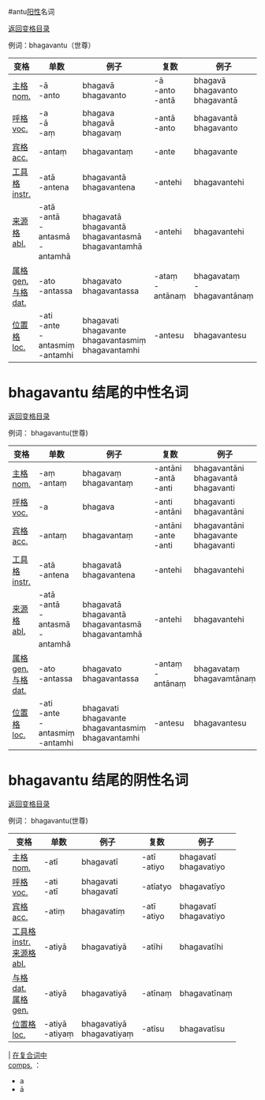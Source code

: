 #antu[阳性](masculime.md)名词

[返回变格目录](declension.md)

例词：bhagavantu（世尊）


| 变格 | 单数 | 例子 |复数 | 例子 |
| --- | ----- | ------ |---- | ---- |
| [主格<br>nom.](nom.md) |-ā<br>-anto|bhagavā<br>bhagavanto|-ā<br>-anto<br>-antā|bhagavā<br>bhagavanto<br>bhagavantā|
| [呼格<br>voc.](voc.md) |-a<br>-ā<br>-aṃ|bhagava<br>bhagavā<br>bhagavaṃ|-antā<br>-anto|bhagavantā<br>bhagavanto|
| [宾格<br>acc.](acc.md) |-antaṃ|bhagavantaṃ|-ante|bhagavante|
| [工具格<br>instr.](instr.md) |-atā<br>-antena|bhagavantā<br>bhagavantena|-antehi|bhagavantehi|
| [来源格<br>abl.](abl.md) |-atā<br>-antā<br>-antasmā<br>-antamhā|bhagavatā<br>bhagavantā<br>bhagavantasmā<br>bhagavantamhā|-antehi|bhagavantehi|
| [属格<br>gen.](gen.md)<br>[与格<br>dat.](dat.md)  |-ato<br>-antassa|bhagavato<br>bhagavantassa|-ataṃ<br>-antānaṃ|bhagavataṃ<br>-bhagavantānaṃ|
| [位置格<br>loc.](loc.md) |-ati<br>-ante<br>-antasmiṃ<br>-antamhi|bhagavati<br>bhagavante<br>bhagavantasmiṃ<br>bhagavantamhi|-antesu|bhagavantesu|

# bhagavantu 结尾的中性名词

[返回变格目录](declension.md)

例词： bhagavantu\(世尊\)


| 变格 | 单数 | 例子 |复数 | 例子 |
| --- | ----- | ------ |---- | ---- |
| [主格<br>nom.](nom.md) |-aṃ<br>-antaṃ|bhagavaṃ<br>bhagavantaṃ|-antāni<br>-antā<br>-anti|bhagavantāni<br>bhagavantā<br>bhagavanti|
| [呼格<br>voc.](voc.md) | -a|bhagava|-anti<br>-antāni|bhagavanti<br>bhagavantāni|
| [宾格<br>acc.](acc.md) |-antaṃ|bhagavantaṃ|-antāni<br>-ante<br>-anti|bhagavantāni<br>bhagavante<br>bhagavanti|
| [工具格<br>instr.](instr.md) |-atā<br>-antena|bhagavatā<br>bhagavantena|-antehi|bhagavantehi
| [来源格<br>abl.](abl.md) |-atā<br>-antā<br>-antasmā<br>-antamhā|bhagavatā<br>bhagavantā<br>bhagavantasmā<br>bhagavantamhā|-antehi|bhagavantehi|
| [属格<br>gen.](gen.md)<br>[与格<br>dat.](dat.md)  |-ato<br>-antassa|bhagavato<br>bhagavantassa|-antaṃ<br>-antānaṃ|bhagavataṃ<br>bhagavamtānaṃ|
| [位置格<br>loc.](loc.md) |-ati<br>-ante<br>-antasmiṃ<br>-antamhi|bhagavati<br>bhagavante<br>bhagavantasmiṃ<br>bhagavantamhi|-antesu|bhagavantesu|







# bhagavantu 结尾的阴性名词

[返回变格目录](declension.md)

例词： bhagavantu\(世尊\)

| 变格 | 单数 | 例子 |复数 | 例子 |
| --- | ----- | ------ |---- | ---- |
| [主格<br>nom.](nom.md) |-atī|bhagavatī|-atī<br>-atiyo|bhagavatī<br>bhagavatiyo|
| [呼格<br>voc.](voc.md) |-ati<br>-atī|bhagavati<br>bhagavatī|-atīatyo|bhagavatīyo|
| [宾格<br>acc.](acc.md) |-atiṃ|bhagavatiṃ|-atī<br>-atiyo|bhagavatī<br>bhagavatiyo|
| [工具格<br>instr.](instr.md) <br>[来源格<br>abl.](abl.md)|-atiyā|bhagavatiyā|-atīhi|bhagavatīhi|
|[与格<br>dat.](dat.md)<br> [属格<br>gen.](gen.md) |-atiyā|bhagavatiyā|-atīnaṃ|bhagavatīnaṃ|
| [位置格<br>loc.](loc.md) |-atiyā<br>-atiyaṃ|bhagavatiyā<br>bhagavatiyaṃ|-atīsu|bhagavatīsu|
|
 [在复合词中<br>comps.](comps.md) ：
- a
- ā
